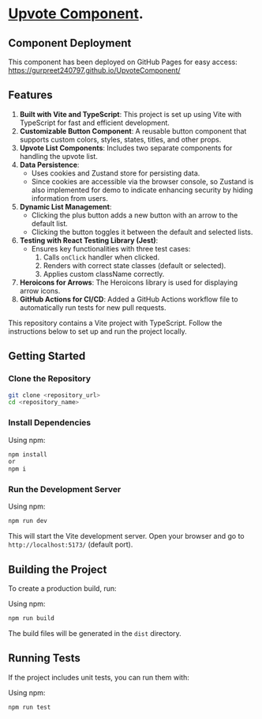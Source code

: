 # [Upvote Component](https://gurpreet240797.github.io/UpvoteComponent/).

## Component Deployment

This component has been deployed on GitHub Pages for easy access: https://gurpreet240797.github.io/UpvoteComponent/
## Features

1. **Built with Vite and TypeScript**: This project is set up using Vite with TypeScript for fast and efficient development.
2. **Customizable Button Component**: A reusable button component that supports custom colors, styles, states, titles, and other props.
3. **Upvote List Components**: Includes two separate components for handling the upvote list.
4. **Data Persistence**: 
   - Uses cookies and Zustand store for persisting data.
   - Since cookies are accessible via the browser console, so Zustand is also implemented for demo to indicate enhancing security by hiding information from users.
5. **Dynamic List Management**:
   - Clicking the plus button adds a new button with an arrow to the default list.
   - Clicking the button toggles it between the default and selected lists.
6. **Testing with React Testing Library (Jest)**:
   - Ensures key functionalities with three test cases:
     1. Calls `onClick` handler when clicked.
     2. Renders with correct state classes (default or selected).
     3. Applies custom className correctly.
7. **Heroicons for Arrows**: The Heroicons library is used for displaying arrow icons.
8. **GitHub Actions for CI/CD**: Added a GitHub Actions workflow file to automatically run tests for new pull requests.

This repository contains a Vite project with TypeScript. Follow the instructions below to set up and run the project locally.

## Getting Started

### Clone the Repository

```sh
git clone <repository_url>
cd <repository_name>
```

### Install Dependencies

Using npm:
```sh
npm install
or 
npm i
```

### Run the Development Server
Using npm:
```sh
npm run dev
```

This will start the Vite development server. Open your browser and go to `http://localhost:5173/` (default port).

## Building the Project

To create a production build, run:

Using npm:
```sh
npm run build
```

The build files will be generated in the `dist` directory.

## Running Tests

If the project includes unit tests, you can run them with:

Using npm:
```sh
npm run test
```